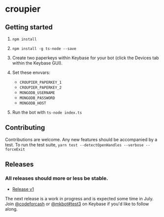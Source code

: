 # croupier

## Getting started

1. `npm install`
2. `npm install -g ts-node --save`
3. Create two paperkeys within Keybase for your bot (click the Devices tab within the Keybase GUI).
4. Set these envvars:

    * `CROUPIER_PAPERKEY_1`
    * `CROUPIER_PAPERKEY_2`
    * `MONGODB_USERNAME`
    * `MONGODB_PASSWORD`
    * `MONGODB_HOST`

5. Run the bot with `ts-node index.ts`

## Contributing

Contributions are welcome.  Any new features should be accompanied by a test.  To run the test suite, `yarn test --detectOpenHandles --verbose --forceExit`

## Releases
### All releases should more or less be stable.

* [Release v1](https://blog.codefor.cash/2019/07/01/finding-alice-and-bob-in-wonderland-a-writeup-of-croupier-the-keybase-bot/)

The next release is a work in progress and is expected some time in July.  Join [@codeforcash](https://keybase.io/team/codeforcash) or [@mkbot#test3](https://keybase.io/team/mkbot#test3) on Keybase if you'd like to follow along.
